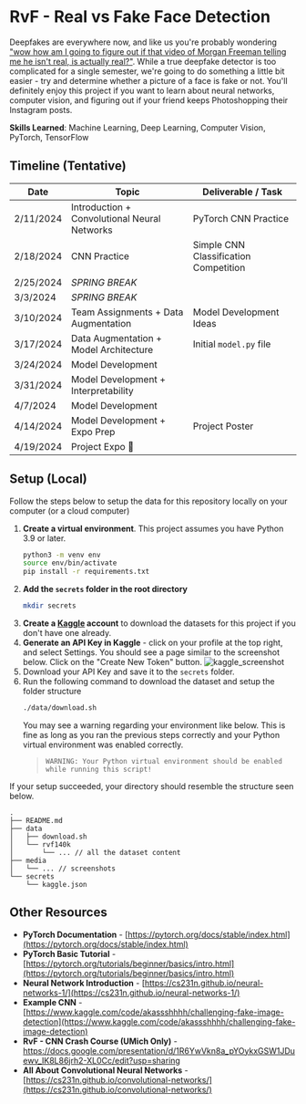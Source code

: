 # RvF - Real vs Fake Face Detection

Deepfakes are everywhere now, and like us you're probably wondering ["wow how am I going to figure out if that video of Morgan Freeman telling me he isn't real, is actually real?"](https://youtu.be/oxXpB9pSETo). While a true deepfake detector is too complicated for a single semester, we're going to do something a little bit easier - try and determine whether a picture of a face is fake or not. You'll definitely enjoy this project if you want to learn about neural networks, computer vision, and figuring out if your friend keeps Photoshopping their Instagram posts.

**Skills Learned**: Machine Learning, Deep Learning, Computer Vision, PyTorch, TensorFlow

## Timeline (Tentative)

| Date | Topic | Deliverable / Task |
| ---- | ----- | ----------- |
| 2/11/2024 | Introduction + Convolutional Neural Networks | PyTorch CNN Practice |
| 2/18/2024 | CNN Practice | Simple CNN Classification Competition | 
| 2/25/2024 | _SPRING BREAK_ ||
| 3/3/2024 | _SPRING BREAK_ ||
| 3/10/2024 | Team Assignments + Data Augmentation | Model Development Ideas |
| 3/17/2024 | Data Augmentation + Model Architecture | Initial `model.py` file |
| 3/24/2024 | Model Development ||
| 3/31/2024 | Model Development + Interpretability ||
| 4/7/2024 | Model Development ||
| 4/14/2024 | Model Development + Expo Prep | Project Poster |
| 4/19/2024 | Project Expo 🎉 ||


## Setup (Local)
Follow the steps below to setup the data for this repository locally on your computer (or a cloud computer)
1. **Create a virtual environment**. This project assumes you have Python 3.9 or later.
   ```bash
   python3 -m venv env
   source env/bin/activate
   pip install -r requirements.txt
   ```
2. **Add the `secrets` folder in the root directory**
   ```bash
   mkdir secrets
   ```
3. **Create a [Kaggle](https://www.kaggle.com/) account** to download the datasets for this project if you don't have one already.
4. **Generate an API Key in Kaggle** - click on your profile at the top right, and select Settings. You should see a page similar to the screenshot below. Click on the "Create New Token" button. ![kaggle_screenshot]("./media/kaggle_instructions.png")
5. Download your API Key and save it to the `secrets` folder.
6. Run the following command to download the dataset and setup the folder structure
   ```bash 
   ./data/download.sh
   ```
   You may see a warning regarding your environment like below. This is fine as long as you ran the previous steps correctly and your Python virtual environment was enabled correctly.
   > `WARNING: Your Python virtual environment should be enabled while running this script!`

If your setup succeeded, your directory should resemble the structure seen below.
```
.
├── README.md
├── data
│   ├── download.sh
│   └── rvf140k
│       └── ... // all the dataset content
├── media
│   └── ... // screenshots
└── secrets
    └── kaggle.json
```


## Other Resources
- **PyTorch Documentation** - [https://pytorch.org/docs/stable/index.html](https://pytorch.org/docs/stable/index.html)
- **PyTorch Basic Tutorial** - [https://pytorch.org/tutorials/beginner/basics/intro.html](https://pytorch.org/tutorials/beginner/basics/intro.html)
- **Neural Network Introduction** - [https://cs231n.github.io/neural-networks-1/](https://cs231n.github.io/neural-networks-1/)
- **Example CNN** - [https://www.kaggle.com/code/akassshhhh/challenging-fake-image-detection](https://www.kaggle.com/code/akassshhhh/challenging-fake-image-detection)
- **RvF - CNN Crash Course (UMich Only)** - https://docs.google.com/presentation/d/1R6YwVkn8a_pYOykxGSW1JDuewv_IK8L86jrh2-XL0Cc/edit?usp=sharing
- **All About Convolutional Neural Networks** - [https://cs231n.github.io/convolutional-networks/](https://cs231n.github.io/convolutional-networks/)